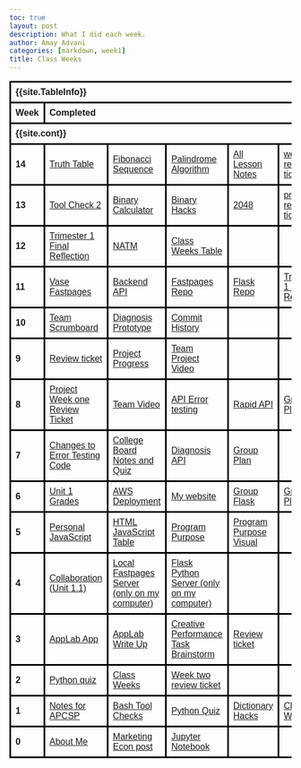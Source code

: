 ```yaml
---
toc: true
layout: post
description: What I did each week.
author: Amay Advani
categories: [markdown, week1]
title: Class Weeks
---
```


<html>
    <head>
        <style>
            table {
            font-family: Ariel, sans-serif;
            border-collapse: collapse;
            width: 100%;
            }
            td, th {
            border: 3px solid black;
            text-align: left;
            padding: 8px;
            }
        </style>
    </head>
<body>

<table>
  <tr>
  <!-- In config.yml -->
    <th colspan="10">{{site.TableInfo}}</th>
  </tr>
  <tr>
    <th>Week</th>
    <th colspan="9">Completed</th>
  </tr>
  <tr>
  <!-- In config.yml -->
    <th colspan="10">{{site.cont}}</th>
  </tr>
   <tr>
    <th>14</th>
    <td><a href="https://amayadvani.github.io/fastpages/2022/12/01/palindrome.html">Truth Table</a></td>
    <td><a href="https://amayadvani.github.io/fastpages/2022/12/01/fibancci.html">Fibonacci Sequence</a></td>
    <td><a href="https://amayadvani.github.io/fastpages/2022/12/02/truth.html">Palindrome Algorithm</a></td>
    <td><a href="https://amayadvani.github.io/fastpages/2022/11/28/lesson_notes.html">All Lesson Notes</a></td>
    <td><a href="https://github.com/amayadvani/fastpages/issues/12"> week 14 review ticket</a></td>
    <td></td>
    <td></td>
  </tr>
  <tr>
    <th>13</th>
    <td><a href="https://amayadvani.github.io/fastpages/2022/11/16/toolscheck2.html">Tool Check 2</a></td>
    <td><a href="https://amayadvani.github.io/fastpages/2022/11/17/bc.html">Binary Calculator</a></td>
    <td><a href="https://amayadvani.github.io/fastpages/frontend/binary">Binary Hacks</a></td>
    <td><a href="https://amayadvani.github.io/fastpages/2048">2048</a></td>
    <td><a href="https://github.com/amayadvani/fastpages/issues/11">pre turkey review ticket</a></td>
    <td></td>
    <td></td>
  </tr>
  <tr>
    <th>12</th>
    <td><a href="https://amayadvani.github.io/fastpages/2022/11/08/final.html">Trimester 1 Final Reflection</a></td>
    <td><a href="https://vivianknee.github.io/VaseProject/markdown/2022/10/23/notm.html">NATM</a></td>
    <td><a href="https://amayadvani.github.io/fastpages/_pages/2022-class-weeks.html">Class Weeks Table</a></td>
    <td></td>
    <td></td>
    <td></td>
    <td></td>
  </tr>
  <tr>
    <th>11</th>
    <td><a href="https://vivianknee.github.io/VaseProject/2022/10/31/VASE-get-diagnosis.html">Vase Fastpages</a></td>
    <td><a href="https://vase.nighthawkcodescrums.gq">Backend API</a></td>
    <td><a href="https://github.com/vivianknee/VaseProject.git">Fastpages Repo</a></td>
    <td><a href="https://github.com/amayadvani/VASE.git">Flask Repo</a></td>
    <td><a href="https://amayadvani.github.io/fastpages/2022/11/08/final.html">Trimester 1 Final Reflection</a></td>
    <td></td>
    <td></td>
  </tr>
  <tr>
    <th>10</th>
    <td><a href="https://docs.google.com/document/d/1RX6tM69iN7ROI08JDabsySudZdk-A-aL1VDg5w9rRGk/edit">Team Scrumboard</a></td>
    <td><a href="https://vivianknee.github.io/VaseProject/2022/10/31/VASE-get-diagnosis.html"> Diagnosis Prototype</a></td>
    <td><a href="https://github.com/amay.advani/VASE/graphs/contributors">Commit History</a></td>
    <td></td>
    <td></td>
    <td></td>
    <td></td>
  </tr>
  <tr>
    <th>9</th>
    <td><a href="https://github.com/e-shen2022/emma_blog/issues/10">Review ticket</a></td>
    <td><a href="https://github.com/amayadvani/fastpages/issues/10">Project Progress</a></td>
    <td><a href="https://www.youtube.com/watch?v=t7Uug3ZN0mk&ab_channel=emmashen">Team Project Video</a></td>
    <td></td>
    <td></td>
    <td></td>
    <td></td>
  </tr>
  <tr>
    <th>8</th>
    <td><a href="https://github.com/e-shen2022/emma_blog/issues/9">Project Week one Review Ticket</a></td>
    <td><a href="https://www.youtube.com/watch?v=t7Uug3ZN0mk&ab_channel=emmashen">Team Video</a></td>
    <td><a href="https://amayadvani.github.io/fastpages/2022/10/03/AP-error_testing.html">API Error testing</a></td>
    <td><a href="https://amayadvani.github.io/fastpages/rapidapi/">Rapid API</a></td>
    <td><a href="https://lawnmowers.nighthawkcodescrums.gq/GroupProjectPlan/">Group Plan</a></td>
    <td></td>
    <td></td>
  </tr>
  <tr>
    <th>7</th>
    <td><a href="https://amayadvani.github.io/fastpages/2022/10/03/AP-error_testing.html">Changes to Error Testing Code</a></td>
    <td><a href="https://amayadvani.github.io/fastpages/2022/10/09/AP-notes.html">College Board Notes and Quiz</a></td>
    <td><a href="https://amayadvani.github.io/fastpages/rapidapi/">Diagnosis API</a></td>
    <td><a href="https://amayadvani.github.io/fastpages/markdown/week5/2022/09/25/big-idea.html">Group Plan</a></td>
    <td></td>
    <td></td>
    <td></td>
  </tr>
  <tr>
    <th>6</th>
    <td><a href="https://amayadvani.github.io/fastpages/2022/10/03/AP-error_testing.html">Unit 1 Grades</a></td>
    <td><a href="">AWS Deployment</a></td>
    <td><a href="https://www.amaynighthawk.tk">My website</a></td>
    <td><a href="http://10.8.133.148/">Group Flask</a></td>
    <td><a href="http://10.8.133.148/scrum/">Group Plan</a></td>
    <td></td>
    <td></td>
  </tr>
  <tr>
    <th>5</th>
    <td><a href="https://amayadvani.github.io/fastpages/markdown/week5/2022/09/26/jstable.html">Personal JavaScript</a></td>
    <td><a href="https://amayadvani.github.io/fastpages/pages/submenu.html">HTML JavaScript Table</a></td>
    <td><a href="https://amayadvani.github.io/fastpages/markdown/week5/2022/09/25/big-idea.html">Program Purpose</a></td>
    <td><a href="https://amayadvani.github.io/fastpages/markdown/week5/2022/09/25/big-idea.html">Program Purpose Visual</a></td>
    <td></td>
    <td></td>
    <td></td>
  </tr>
  <tr>
    <th>4</th>
    <td><a href="https://amayadvani.github.io/fastpages/markdown/week4/2022/09/19/collaboration-notes.html">Collaboration (Unit 1.1)</a></td>
    <td><a href="http://127.0.0.1:4000/fastpages/">Local Fastpages Server (only on my computer)</a></td>
    <td><a href="http://127.0.0.1:5000/">Flask Python Server (only on my computer)</a></td>
    <td></td>
    <td></td>
    <td></td>
    <td></td>
  </tr>
  <tr>
    <th>3</th>
    <td><a href="https://studio.code.org/projects/applab/lGXN5M6PCQyTsxnK5Eoh9smKzj_h86vf0KLN5Pw3aWY">AppLab App</a></td>
    <td><a href="https://amayadvani.github.io/fastpages/jupyter/week3/2022/09/18/code-org.html">AppLab Write Up</a></td>
    <td><a href="https://docs.google.com/document/d/1RX6tM69iN7ROI08JDabsySudZdk-A-aL1VDg5w9rRGk/edit">Creative Performance Task Brainstorm</a></td>
    <td><a href="https://github.com/amayadvani/fastpages/issues/6">Review ticket</a></td>
    <td></td>
    <td></td>
    <td></td>
  </tr>
  <tr>
    <th>2</th>
    <td><a href="https://amayadvani.github.io/fastpages/jupyter/week3/2022/09/11/python-extra-quiz.html">Python quiz</a></td>
    <td><a href="">Class Weeks</a></td>
    <td><a href="https://github.com/amayadvani/fastpages/issues/5">Week two review ticket</a></td>
    <td></td>
    <td></td>
    <td></td>
    <td></td>
  </tr>
  <tr>
    <th>1</th>
    <td><a href="https://kaiden-dough.github.io/fastpages/_pages/02_notes.html">Notes for APCSP</a></td>
    <td><a href="https://amayadvani.github.io/fastpages/jupyter/week1/2022/08/28/tool_check.html">Bash Tool Checks</a></td>
    <td><a href="https://amayadvani.github.io/fastpages/2022/08/26/python-hacks.html">Python Quiz</a></td>
    <td><a href="https://amayadvani.github.io/fastpages/jupyter/week2/2022/08/29/TP120-python_lists.html">Dictionary Hacks</a></td>
    <td><a href="https://amayadvani.github.io/fastpages/_pages/2022-class-weeks.html">Class Weeks</a></td>
    <td><a href="https://amayadvani.github.io/fastpages/jupyter/week1/2022/08/28/tool_check.html">Homepage Customization</a></td>
    <td></td>
  </tr>
  <tr>
    <th>0</th>
    <td><a href="https://amay.advani.github.io/fastpages/about/">About Me</a></td>
    <td><a href="https://amayadvani.github.io/fastpages/markdown/week1/2022/08/25/marketing-econ.html">Marketing Econ post</a></td>
    <td><a href="https://amay.advani.github.io/fastpages/jupyter/week0/2022/08/21/firstjupyternotebook.html">Jupyter Notebook</a></td>
    <td></td>
    <td></td>
    <td></td>
    <td></td>
  </tr>
